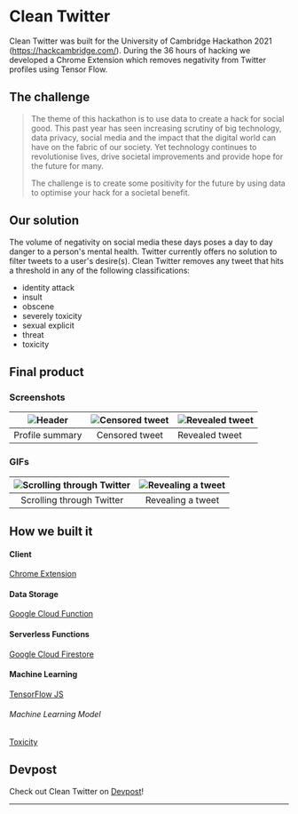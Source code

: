 # Clean Twitter

Clean Twitter was built for the University of Cambridge Hackathon 2021 (https://hackcambridge.com/). During the 36 hours of hacking we developed a Chrome Extension which removes negativity from Twitter profiles using Tensor Flow.

## The challenge

> The theme of this hackathon is to use data to create a hack for social good. This past year has seen increasing scrutiny of big technology, data privacy, social media and the impact that the digital world can have on the fabric of our society. Yet technology continues to revolutionise lives, drive societal improvements and provide hope for the future for many.
>
> The challenge is to create some positivity for the future by using data to optimise your hack for a societal benefit.

## Our solution

The volume of negativity on social media these days poses a day to day danger to a person's mental health. Twitter currently offers no solution to filter tweets to a user's desire(s). Clean Twitter removes any tweet that hits a threshold in any of the following classifications:

- identity attack
- insult
- obscene
- severely toxicity
- sexual explicit
- threat
- toxicity

## Final product

### Screenshots

| ![Header](https://github.com/olliegardner/clean-twitter/blob/master/media/header.PNG?raw=true) | ![Censored tweet](https://github.com/olliegardner/clean-twitter/blob/master/media/before.PNG?raw=true) | ![Revealed tweet](https://github.com/olliegardner/clean-twitter/blob/master/media/after.PNG?raw=true) |
| :--------------------------------------------------------------------------------------------: | :----------------------------------------------------------------------------------------------------: | ----------------------------------------------------------------------------------------------------- |
|                                        Profile summary                                         |                                             Censored tweet                                             | Revealed tweet                                                                                        |

### GIFs

| ![Scrolling through Twitter](https://github.com/olliegardner/clean-twitter/blob/master/media/scrolling.gif?raw=true) | ![Revealing a tweet](https://github.com/olliegardner/clean-twitter/blob/master/media/pressing.gif?raw=true) |
| :------------------------------------------------------------------------------------------------------------------: | :---------------------------------------------------------------------------------------------------------: |
|                                              Scrolling through Twitter                                               |                                              Revealing a tweet                                              |

## How we built it

#### Client

[Chrome Extension](https://developer.chrome.com/docs/extensions/mv2/getstarted/)

#### Data Storage

[Google Cloud Function](https://console.cloud.google.com/functions)

#### Serverless Functions

[Google Cloud Firestore](https://console.cloud.google.com/firestore)

#### Machine Learning

[TensorFlow JS](https://www.npmjs.com/package/@tensorflow/tfjs)

###### Machine Learning Model

[Toxicity](https://www.npmjs.com/package/@tensorflow-models/toxicity)

## Devpost

Check out Clean Twitter on [Devpost](https://devpost.com/software/clean-twitter)!

---
